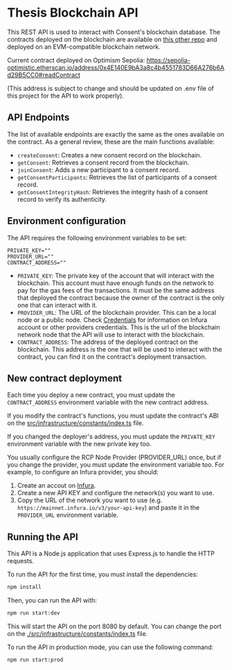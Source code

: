 # Thesis Blockchain API

This REST API is used to interact with Consent's blockchain database. The contracts deployed on the blockchain are available on [this other repo](https://github.com/LilahSolutions/consend-blockchain) and deployed on an EVM-compatible blockchain network.

Current contract deployed on Optimism Sepolia: https://sepolia-optimistic.etherscan.io/address/0x4E140E9bA3a8c4b4551783D66A276b6Ad29B5CC0#readContract

(This address is subject to change and should be updated on .env file of this project for the API to work properly).

## API Endpoints

The list of available endpoints are exactly the same as the ones available on the contract. As a general review, these are the main functions available:

- `createConsent`: Creates a new consent record on the blockchain.
- `getConsent`: Retrieves a consent record from the blockchain.
- `joinConsent`: Adds a new participant to a consent record.
- `getConsentParticipants`: Retrieves the list of participants of a consent record.
- `getConsentIntegrityHash`: Retrieves the integrity hash of a consent record to verify its authenticity.

## Environment configuration

The API requires the following environment variables to be set:

```
PRIVATE_KEY=""
PROVIDER_URL=""
CONTRACT_ADDRESS=""
```

- `PRIVATE_KEY`: The private key of the account that will interact with the blockchain. This account must have enough funds on the network to pay for the gas fees of the transactions. It must be the same address that deployed the contract because the owner of the contract is the only one that can interact with it.
- `PROVIDER_URL`: The URL of the blockchain provider. This can be a local node or a public node. Check [Credentials](https://www.notion.so/Credenciales-4eb3bb23c4624ec69bb75ea29ecd1107) for information on Infura account or other providers credentials. This is the url of the blockchain network node that the API will use to interact with the blockchain.
- `CONTRACT_ADDRESS`: The address of the deployed contract on the blockchain. This address is the one that will be used to interact with the contract, you can find it on the contract's deployment transaction.

## New contract deployment

Each time you deploy a new contract, you must update the `CONTRACT_ADDRESS` environment variable with the new contract address.

If you modify the contract's functions, you must update the contract's ABI on the [src/infrastructure/constants/index.ts](./src/infrastructure/constants/index.ts) file.

If you changed the deployer's address, you must update the `PRIVATE_KEY` environment variable with the new private key too.

You usually configure the RCP Node Provider (PROVIDER_URL) once, but if you change the provider, you must update the environment variable too. For example, to configure an Infura provider, you should:

1. Create an accout on [Infura](https://app.infura.io/).
2. Create a new API KEY and configure the network(s) you want to use.
3. Copy the URL of the network you want to use (e.g. `https://mainnet.infura.io/v3/your-api-key`) and paste it in the `PROVIDER_URL` environment variable.

## Running the API

This API is a Node.js application that uses Express.js to handle the HTTP requests.

To run the API for the first time, you must install the dependencies:

```bash
npm install
```

Then, you can run the API with:

```bash
npm run start:dev
```

This will start the API on the port 8080 by default. You can change the port on the [./src/infrastructure/constants/index.ts](./src/infrastructure/constants/index.ts) file.

To run the API in production mode, you can use the following command:

```bash
npm run start:prod
```
